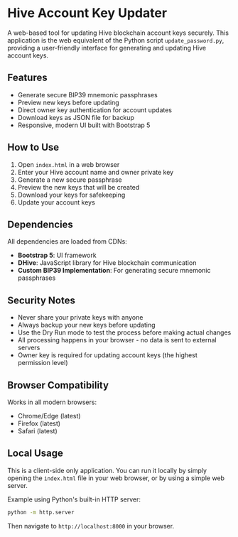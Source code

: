 # Hive Account Key Updater

A web-based tool for updating Hive blockchain account keys securely. This application is the web equivalent of the Python script `update_password.py`, providing a user-friendly interface for generating and updating Hive account keys.

## Features

- Generate secure BIP39 mnemonic passphrases
- Preview new keys before updating
- Direct owner key authentication for account updates
- Download keys as JSON file for backup
- Responsive, modern UI built with Bootstrap 5

## How to Use

1. Open `index.html` in a web browser
2. Enter your Hive account name and owner private key
3. Generate a new secure passphrase
4. Preview the new keys that will be created
5. Download your keys for safekeeping
6. Update your account keys

## Dependencies

All dependencies are loaded from CDNs:

- **Bootstrap 5**: UI framework
- **DHive**: JavaScript library for Hive blockchain communication
- **Custom BIP39 Implementation**: For generating secure mnemonic passphrases

## Security Notes

- Never share your private keys with anyone
- Always backup your new keys before updating
- Use the Dry Run mode to test the process before making actual changes
- All processing happens in your browser - no data is sent to external servers
- Owner key is required for updating account keys (the highest permission level)

## Browser Compatibility

Works in all modern browsers:

- Chrome/Edge (latest)
- Firefox (latest)
- Safari (latest)

## Local Usage

This is a client-side only application. You can run it locally by simply opening the `index.html` file in your web browser, or by using a simple web server.

Example using Python's built-in HTTP server:

```bash
python -m http.server
```

Then navigate to `http://localhost:8000` in your browser.
